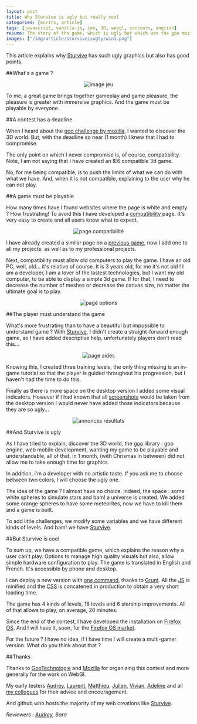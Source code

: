```yaml
---
layout: post
title: Why Sturvive is ugly but really cool
categories: [ecrits, article]
tags: [javascript, vanilla-js, jeu, 3D, webgl, concours, english]
resume: The story of the game, which is ugly but which won the goo mozilla contest.
images: ["/img/article/sturviveisugly/win1.png"]
---
```

This article explains why [Sturvive](http://manland.github.io/sturvive/) has such ugly graphics but also has good points.

##What's a game ?

<center>
<img title="image jeu" src="/img/article/sturviveisugly/chartGameEn.png">
</center>

To me, a great game brings together gameplay and game pleasure, the pleasure is greater with immersive graphics. And the game must be playable by everyone.

##A contest has a deadline

When I heard about the [goo challenge by mozilla](https://blog.mozilla.org/blog/2013/12/05/unleash-the-game-creator-in-you-by-entering-our-holiday-gaming-competition/), I wanted to discover the 3D world. But, with the deadline so near (1 month) I knew that I had to compromise.

The only point on which I never compromise is, of course, compatibility. Note, I am not saying that I have created an IE6 compatible 3d game.

No, for me being compatible, is to push the limits of what we can do with what we have. And, when it is not compatible, explaining to the user why he can not play.

##A game must be playable

How many times have I found websites where the page is white and empty ? How frustrating! To avoid this I have developed a [compatibility](https://github.com/manland/sturvive/blob/master/app/src/util/CompatibilityUtil.js) page. It's very easy to create and all users know what to expect.

<center>
<img title="page compatibilité" src="/img/article/sturviveisugly/compatibilityEn.png">
</center>

I have already created a similar page on a [previous game](http://froggies.github.io/game-off-2013/#en), now I add one to all my projects, as well as to my professional projects.

Next, compatibility must allow old computers to play the game. I have an old PC, well, old... it's relative of course. It is 3 years old, for me it's not old ! I am a developer, I am a lover of the lastest technologies, but I want my old computer, to be able to display a simple 3d game. If for that, I need to decrease the number of meshes or decrease the canvas size, no matter the ultimate goal is to play.

<center>
<img title="page options" src="/img/article/sturviveisugly/optionEn.png">
</center>

##The player must understand the game

What's more frustrating than to have a beautiful but impossible to understand game ? With [Sturvive](http://manland.github.io/sturvive/), I didn't create a straight-forward enough game, so I have added descriptive help, unfortunately players don't read this...

<center>
<img title="page aides" src="/img/article/sturviveisugly/aideEn.png">
</center>

Knowing this, I created three training levels, the only thing missing is an in-game tutorial so that the player is guided throughout his progression, but I haven't had the time to do this.

Finally as there is more space on the desktop version I added some visual indicators. However if I had known that all [screenshots](http://blog.gootechnologies.com/post/75475795798/the-winners-of-the-mozilla-goo-game-creator) would be taken from the desktop version I would never have added those indicators because they are so ugly...

<center>
<img title="annonces résultats" src="/img/article/sturviveisugly/win.png">
</center>

##And Sturvive is ugly

As I have tried to explain, discover the 3D world, the [goo](www.gootechnologies.com) library : goo engine, web mobile development, wanting my game to be playable and understandable, all of that, in 1 month, (with Chrismas in between) did not allow me to take enough time for graphics.

In addition, i'm a developer with no artistic taste. If you ask me to choose between two colors, I will choose the ugly one.

The idea of the game ? I almost have no choice. Indeed, the space : some white spheres to simulate stars and bam! a universe is created. We added some orange spheres to have some meteorites, now we have to kill them and a game is built.

To add little challenges, we modify some variables and we have different kinds of levels. And bam! we have [Sturvive](http://manland.github.io/sturvive/).

##But Sturvive is cool

To sum up, we have a compatible game, which explains the reason why a user can't play. 
Options to manage high quality visuals but also, allow simple hardware configuration to play.
The game is translated in English and French.
It's accessible by phone and desktop.

I can deploy a new version with [one command](https://github.com/manland/sturvive/blob/master/Gruntfile.js#L205), thanks to [Grunt](http://gruntjs.com/). All the [JS](https://github.com/manland/sturvive/blob/gh-pages/Sturvive-0.0.1.js) is minified and the [CSS](https://github.com/manland/sturvive/blob/gh-pages/stylesheet/Sturvive-0.0.1.css) is concatened in production to obtain a very short loading time.

The game has 4 kinds of levels, 18 levels and 6 starship improvements. All of that allows to play, on average, 20 minutes.

Since the end of the contest, I have developed the installation on [Firefox OS](http://www.mozilla.org/fr/firefox/os/). And I will have it, soon, for the [Firefox OS market](https://marketplace.firefox.com).

For the future ? I have no idea, if I have time I will create a multi-gamer version. What do you think about that ?

##Thanks

Thanks to [GooTechnologie](www.gootechnologies.com) and [Mozilla](http://www.mozilla.org/) for organizing this contest and more generally for the work on WebGl.

My early testers [Audrey](https://twitter.com/udr3y/), [Laurent](https://twitter.com/_LaurentDufour), [Matthieu](https://twitter.com/Mattrio23), [Julien](https://twitter.com/studiodev), [Vivian](https://twitter.com/vp3n), [Adeline](https://twitter.com/adedib/) and all [my collegues](http://itkweb.github.io/site-h-day/equipe.html) for their advice and encouragement.

And github who hosts the majority of my web creations like [Sturvive](http://manland.github.io/sturvive/).

*Reviewers : [Audrey](https://twitter.com/udr3y/), Sara*